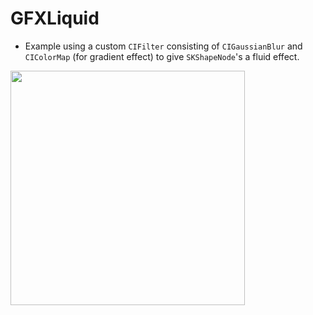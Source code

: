 # GFXLiquid
- Example using a custom `CIFilter` consisting of `CIGaussianBlur` and `CIColorMap` (for gradient effect) to give `SKShapeNode`'s a fluid effect.

<img src="https://cloud.githubusercontent.com/assets/55974/18645988/cde9f29e-7eaf-11e6-9865-66a62cfdd9dd.gif" width="375">


